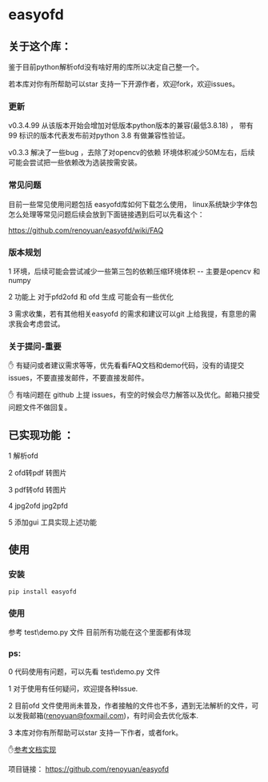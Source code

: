 # easyofd


## 关于这个库：

鉴于目前python解析ofd没有啥好用的库所以决定自己整一个。

若本库对你有所帮助可以star 支持一下开源作者，欢迎fork，欢迎issues。



### 更新

v0.3.4.99 从该版本开始会增加对低版本python版本的兼容(最低3.8.18) ， 带有99 标识的版本代表发布前对python 3.8 有做兼容性验证。

  

v0.3.3 解决了一些bug ，去除了对opencv的依赖 环境体积减少50M左右，后续可能会尝试把一些依赖改为选装按需安装。


### 常见问题

目前一些常见使用问题包括 easyofd库如何下载怎么使用， linux系统缺少字体包怎么处理等常见问题后续会放到下面链接遇到后可以先看这个：

https://github.com/renoyuan/easyofd/wiki/FAQ



### 版本规划

1 环境，后续可能会尝试减少一些第三包的依赖压缩环境体积 -- 主要是opencv 和numpy

2 功能上 对于pfd2ofd 和 ofd 生成 可能会有一些优化

3 需求收集，若有其他相关easyofd 的需求和建议可以git 上给我提，有意思的需求我会考虑尝试。



### 关于提问-重要


:hand: 有疑问或者建议需求等等，优先看看FAQ文档和demo代码，没有的请提交issues，不要直接发邮件，不要直接发邮件。

:hand: 有啥问题在 github 上提 issues，有空的时候会尽力解答以及优化。邮箱只接受问题文件不做回复。





## 已实现功能 ：

1 解析ofd 

2 ofd转pdf  转图片

3 pdf转ofd   转图片 

4 jpg2ofd jpg2pfd

5 添加gui 工具实现上述功能










## 使用 

### 安装

```shell
pip install easyofd
```



### 使用 



参考 test\demo.py 文件 目前所有功能在这个里面都有体现



### ps:

0 代码使用有问题，可以先看 test\demo.py 文件

1 对于使用有任何疑问，欢迎提各种Issue.

2 目前ofd 文件使用尚未普及，作者接触的文件也不多，遇到无法解析的文件，可以发我邮箱(renoyuan@foxmail.com)，有时间会去优化版本.

3 本库对你有所帮助可以star 支持一下作者，或者fork。

:hand:[参考文档实现](https://openstd.samr.gov.cn/bzgk/gb/newGbInfo?hcno=3AF6682D939116B6F5EED53D01A9DB5D )

项目链接： https://github.com/renoyuan/easyofd





